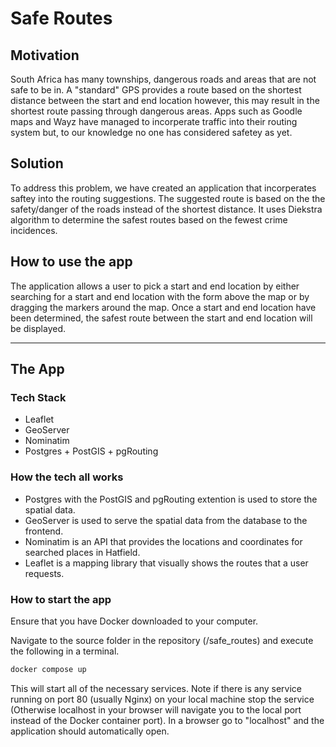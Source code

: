 # Safe Routes

## Motivation

South Africa has many townships, dangerous roads and areas that are not safe to be in. A "standard" GPS provides a route based on the shortest distance between the start and end location however, this may result in the shortest route passing through dangerous areas. Apps such as Goodle maps and Wayz have managed to incorperate traffic into their routing system but, to our knowledge no one has considered safetey as yet. 

## Solution

To address this problem, we have created an application that incorperates saftey into the routing suggestions. The suggested route is based on the the safety/danger of the roads instead of the shortest distance. It uses Diekstra algorithm to determine the safest routes based on the fewest crime incidences. 

## How to use the app

The application allows a user to pick a start and end location by either searching for a start and end location with the form above the map or by dragging the markers around the map. Once a start and end location have been determined, the safest route between the start and end location will be displayed.

---

## The App

### Tech Stack

- Leaflet
- GeoServer
- Nominatim
- Postgres + PostGIS + pgRouting

### How the tech all works

- Postgres with the PostGIS and pgRouting extention is used to store the spatial data.
- GeoServer is used to serve the spatial data from the database to the frontend.
- Nominatim is an API that provides the locations and coordinates for searched places in Hatfield.
- Leaflet is a mapping library that visually shows the routes that a user requests.

### How to start the app
Ensure that you have Docker downloaded to your computer.

Navigate to the source folder in the repository (/safe_routes) and execute the following in a terminal.

```bash
docker compose up
```

This will start all of the necessary services. Note if there is any service running on port 80 (usually Nginx) on your local machine stop the service (Otherwise localhost in your browser will navigate you to the local port instead of the Docker container port). In a browser go to "localhost" and the application should automatically open.
